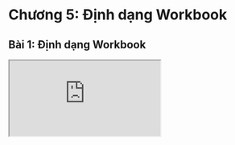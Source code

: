 # Chương 5: Định dạng Workbook

## Bài 1: Định dạng Workbook

<div class="videoZen">
    <iframe src="https://drive.google.com/file/d/1Ji3i_TEdcoDCrSNrgC4N3_fmpUqoTAMt/preview" allow="autoplay"></iframe>
</div>
